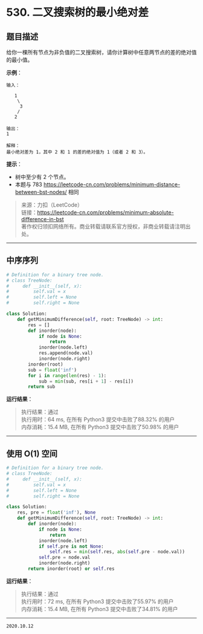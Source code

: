 # 530. 二叉搜索树的最小绝对差

## 题目描述

给你一棵所有节点为非负值的二叉搜索树，请你计算树中任意两节点的差的绝对值的最小值。

**示例**：

```text
输入：

   1
    \
     3
    /
   2

输出：
1

解释：
最小绝对差为 1，其中 2 和 1 的差的绝对值为 1（或者 2 和 3）。
```

**提示**：

- 树中至少有 2 个节点。
- 本题与 783 <https://leetcode-cn.com/problems/minimum-distance-between-bst-nodes/> 相同

> 来源：力扣（LeetCode）  
> 链接：<https://leetcode-cn.com/problems/minimum-absolute-difference-in-bst>  
> 著作权归领扣网络所有。商业转载请联系官方授权，非商业转载请注明出处。

---

## 中序序列

```python
# Definition for a binary tree node.
# class TreeNode:
#     def __init__(self, x):
#         self.val = x
#         self.left = None
#         self.right = None

class Solution:
    def getMinimumDifference(self, root: TreeNode) -> int:
        res = []
        def inorder(node):
            if node is None:
                return
            inorder(node.left)
            res.append(node.val)
            inorder(node.right)
        inorder(root)
        sub = float('inf')
        for i in range(len(res) - 1):
            sub = min(sub, res[i + 1] - res[i])
        return sub
```

**运行结果**：

> 执行结果：通过  
> 执行用时：64 ms, 在所有 Python3 提交中击败了88.32% 的用户  
> 内存消耗：15.4 MB, 在所有 Python3 提交中击败了50.98% 的用户

---

## 使用 O(1) 空间

```python
# Definition for a binary tree node.
# class TreeNode:
#     def __init__(self, x):
#         self.val = x
#         self.left = None
#         self.right = None

class Solution:
    res, pre = float('inf'), None
    def getMinimumDifference(self, root: TreeNode) -> int:
        def inorder(node):
            if node is None:
                return
            inorder(node.left)
            if self.pre is not None:
                self.res = min(self.res, abs(self.pre - node.val))
            self.pre = node.val
            inorder(node.right)
        return inorder(root) or self.res
```

**运行结果**：

> 执行结果：通过  
> 执行用时：72 ms, 在所有 Python3 提交中击败了55.97% 的用户  
> 内存消耗：15.4 MB, 在所有 Python3 提交中击败了34.81% 的用户

---

`2020.10.12`
